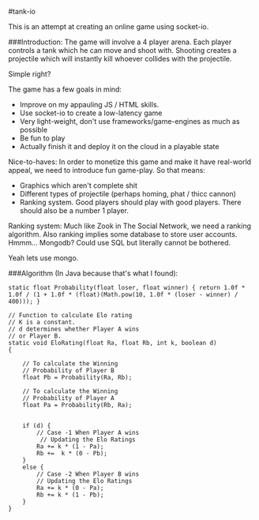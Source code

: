 #tank-io

This is an attempt at creating an online game using socket-io.

###Introduction:
The game will involve a 4 player arena. Each player controls a tank which he can move and shoot with. Shooting creates a projectile which will instantly kill whoever collides with the projectile.

Simple right?

The game has a few goals in mind:

* Improve on my appauling JS / HTML skills.	
* Use socket-io to create a low-latency game
* Very light-weight, don't use frameworks/game-engines as much as possible
* Be fun to play
* Actually finish it and deploy it on the cloud in a playable state

Nice-to-haves:
In order to monetize this game and make it have real-world appeal, we need to introduce fun game-play. So that means:
* Graphics which aren't complete shit
* Different types of projectile (perhaps homing, phat / thicc cannon)
* Ranking system. Good players should play with good players. There should also be a number 1 player.

Ranking system:
Much like Zook in The Social Network, we need a ranking algorithm. Also ranking implies some database to store user accounts. Hmmm... Mongodb? Could use SQL but literally cannot be bothered.


Yeah lets use mongo.

###Algorithm (In Java because that's what I found):

    static float Probability(float loser, float winner) { return 1.0f * 1.0f / (1 + 1.0f * (float)(Math.pow(10, 1.0f * (loser - winner) / 400))); } 

    // Function to calculate Elo rating 
    // K is a constant. 
    // d determines whether Player A wins 
    // or Player B.  
    static void EloRating(float Ra, float Rb, int k, boolean d) 
    {  
      
        // To calculate the Winning 
        // Probability of Player B 
        float Pb = Probability(Ra, Rb); 
      
        // To calculate the Winning 
        // Probability of Player A 
        float Pa = Probability(Rb, Ra); 
      
         
        if (d) {
            // Case -1 When Player A wins 
             // Updating the Elo Ratings 
            Ra += k * (1 - Pa); 
            Rb +=  k * (0 - Pb); 
        }  
        else {
            // Case -2 When Player B wins 
            // Updating the Elo Ratings 
            Ra += k * (0 - Pa); 
            Rb += k * (1 - Pb); 
        }               
    } 
